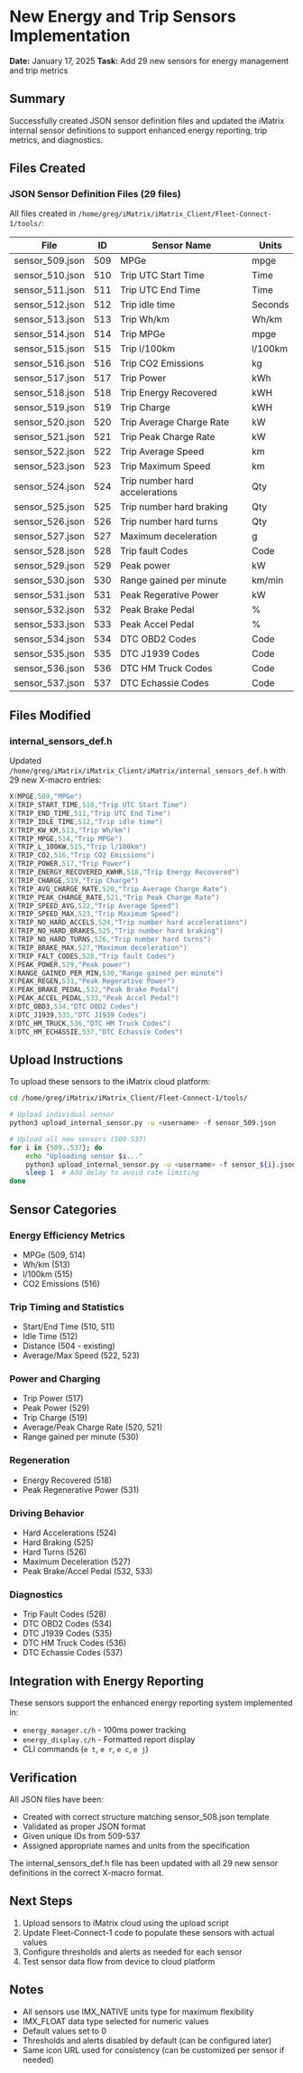 # New Energy and Trip Sensors Implementation

**Date:** January 17, 2025
**Task:** Add 29 new sensors for energy management and trip metrics

## Summary

Successfully created JSON sensor definition files and updated the iMatrix internal sensor definitions to support enhanced energy reporting, trip metrics, and diagnostics.

## Files Created

### JSON Sensor Definition Files (29 files)

All files created in `/home/greg/iMatrix/iMatrix_Client/Fleet-Connect-1/tools/`:

| File | ID | Sensor Name | Units |
|------|-----|-------------|-------|
| sensor_509.json | 509 | MPGe | mpge |
| sensor_510.json | 510 | Trip UTC Start Time | Time |
| sensor_511.json | 511 | Trip UTC End Time | Time |
| sensor_512.json | 512 | Trip idle time | Seconds |
| sensor_513.json | 513 | Trip Wh/km | Wh/km |
| sensor_514.json | 514 | Trip MPGe | mpge |
| sensor_515.json | 515 | Trip l/100km | l/100km |
| sensor_516.json | 516 | Trip CO2 Emissions | kg |
| sensor_517.json | 517 | Trip Power | kWh |
| sensor_518.json | 518 | Trip Energy Recovered | kWH |
| sensor_519.json | 519 | Trip Charge | kWH |
| sensor_520.json | 520 | Trip Average Charge Rate | kW |
| sensor_521.json | 521 | Trip Peak Charge Rate | kW |
| sensor_522.json | 522 | Trip Average Speed | km |
| sensor_523.json | 523 | Trip Maximum Speed | km |
| sensor_524.json | 524 | Trip number hard accelerations | Qty |
| sensor_525.json | 525 | Trip number hard braking | Qty |
| sensor_526.json | 526 | Trip number hard turns | Qty |
| sensor_527.json | 527 | Maximum deceleration | g |
| sensor_528.json | 528 | Trip fault Codes | Code |
| sensor_529.json | 529 | Peak power | kW |
| sensor_530.json | 530 | Range gained per minute | km/min |
| sensor_531.json | 531 | Peak Regerative Power | kW |
| sensor_532.json | 532 | Peak Brake Pedal | % |
| sensor_533.json | 533 | Peak Accel Pedal | % |
| sensor_534.json | 534 | DTC OBD2 Codes | Code |
| sensor_535.json | 535 | DTC J1939 Codes | Code |
| sensor_536.json | 536 | DTC HM Truck Codes | Code |
| sensor_537.json | 537 | DTC Echassie Codes | Code |

## Files Modified

### internal_sensors_def.h

Updated `/home/greg/iMatrix/iMatrix_Client/iMatrix/internal_sensors_def.h` with 29 new X-macro entries:

```c
X(MPGE,509,"MPGe")
X(TRIP_START_TIME,510,"Trip UTC Start Time")
X(TRIP_END_TIME,511,"Trip UTC End Time")
X(TRIP_IDLE_TIME,512,"Trip idle time")
X(TRIP_KW_KM,513,"Trip Wh/km")
X(TRIP_MPGE,514,"Trip MPGe")
X(TRIP_L_100KW,515,"Trip l/100km")
X(TRIP_CO2,516,"Trip CO2 Emissions")
X(TRIP_POWER,517,"Trip Power")
X(TRIP_ENERGY_RECOVERED_KWHR,518,"Trip Energy Recovered")
X(TRIP_CHARGE,519,"Trip Charge")
X(TRIP_AVG_CHARGE_RATE,520,"Trip Average Charge Rate")
X(TRIP_PEAK_CHARGE_RATE,521,"Trip Peak Charge Rate")
X(TRIP_SPEED_AVG,522,"Trip Average Speed")
X(TRIP_SPEED_MAX,523,"Trip Maximum Speed")
X(TRIP_NO_HARD_ACCELS,524,"Trip number hard accelerations")
X(TRIP_NO_HARD_BRAKES,525,"Trip number hard braking")
X(TRIP_NO_HARD_TURNS,526,"Trip number hard turns")
X(TRIP_BRAKE_MAX,527,"Maximum deceleration")
X(TRIP_FALT_CODES,528,"Trip fault Codes")
X(PEAK_POWER,529,"Peak power")
X(RANGE_GAINED_PER_MIN,530,"Range gained per minute")
X(PEAK_REGEN,531,"Peak Regerative Power")
X(PEAK_BRAKE_PEDAL,532,"Peak Brake Pedal")
X(PEAK_ACCEL_PEDAL,533,"Peak Accel Pedal")
X(DTC_OBD3,534,"DTC OBD2 Codes")
X(DTC_J1939,535,"DTC J1939 Codes")
X(DTC_HM_TRUCK,536,"DTC HM Truck Codes")
X(DTC_HM_ECHASSIE,537,"DTC Echassie Codes")
```

## Upload Instructions

To upload these sensors to the iMatrix cloud platform:

```bash
cd /home/greg/iMatrix/iMatrix_Client/Fleet-Connect-1/tools/

# Upload individual sensor
python3 upload_internal_sensor.py -u <username> -f sensor_509.json

# Upload all new sensors (509-537)
for i in {509..537}; do
    echo "Uploading sensor $i..."
    python3 upload_internal_sensor.py -u <username> -f sensor_${i}.json
    sleep 1  # Add delay to avoid rate limiting
done
```

## Sensor Categories

### Energy Efficiency Metrics
- MPGe (509, 514)
- Wh/km (513)
- l/100km (515)
- CO2 Emissions (516)

### Trip Timing and Statistics
- Start/End Time (510, 511)
- Idle Time (512)
- Distance (504 - existing)
- Average/Max Speed (522, 523)

### Power and Charging
- Trip Power (517)
- Peak Power (529)
- Trip Charge (519)
- Average/Peak Charge Rate (520, 521)
- Range gained per minute (530)

### Regeneration
- Energy Recovered (518)
- Peak Regenerative Power (531)

### Driving Behavior
- Hard Accelerations (524)
- Hard Braking (525)
- Hard Turns (526)
- Maximum Deceleration (527)
- Peak Brake/Accel Pedal (532, 533)

### Diagnostics
- Trip Fault Codes (528)
- DTC OBD2 Codes (534)
- DTC J1939 Codes (535)
- DTC HM Truck Codes (536)
- DTC Echassie Codes (537)

## Integration with Energy Reporting

These sensors support the enhanced energy reporting system implemented in:
- `energy_manager.c/h` - 100ms power tracking
- `energy_display.c/h` - Formatted report display
- CLI commands (`e t`, `e r`, `e c`, `e j`)

## Verification

All JSON files have been:
- Created with correct structure matching sensor_508.json template
- Validated as proper JSON format
- Given unique IDs from 509-537
- Assigned appropriate names and units from the specification

The internal_sensors_def.h file has been updated with all 29 new sensor definitions in the correct X-macro format.

## Next Steps

1. Upload sensors to iMatrix cloud using the upload script
2. Update Fleet-Connect-1 code to populate these sensors with actual values
3. Configure thresholds and alerts as needed for each sensor
4. Test sensor data flow from device to cloud platform

## Notes

- All sensors use IMX_NATIVE units type for maximum flexibility
- IMX_FLOAT data type selected for numeric values
- Default values set to 0
- Thresholds and alerts disabled by default (can be configured later)
- Same icon URL used for consistency (can be customized per sensor if needed)